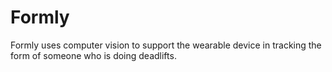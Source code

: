 # Formly
Formly uses computer vision to support the wearable device in tracking the form of someone who is doing deadlifts.

